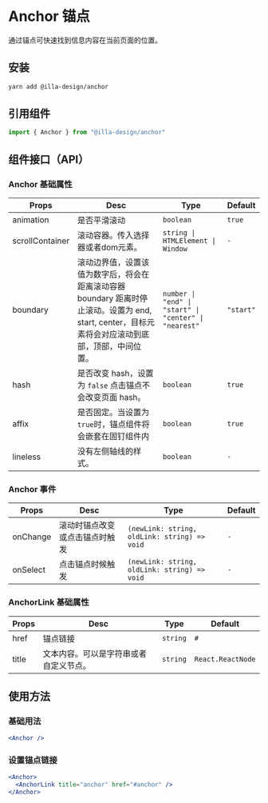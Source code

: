 # Anchor 锚点

通过锚点可快速找到信息内容在当前页面的位置。 

## 安装

```bash
yarn add @illa-design/anchor
```

## 引用组件

```jsx
import { Anchor } from "@illa-design/anchor"
```

## 组件接口（API）

### Anchor 基础属性
| Props           | Desc                                                         | Type                                                  | Default |
| --------------- | ------------------------------------------------------------ | ----------------------------------------------------- | ------- |
| animation       | 是否平滑滚动                                                 | `boolean`                                             | `true`  |
| scrollContainer | 滚动容器。传入选择器或者dom元素。                            | `string \| HTMLElement \| Window`                     | `-`     |
| boundary        | 滚动边界值，设置该值为数字后，将会在距离滚动容器 boundary 距离时停止滚动。设置为 end, start, center，目标元素将会对应滚动到底部，顶部，中间位置。 | `number \| "end" \| "start" \| "center" \| "nearest"` | `"start"` |
| hash            | 是否改变 hash，设置为 `false` 点击锚点不会改变页面 hash。    | `boolean`                                             | `true`  |
| affix           | 是否固定。当设置为 `true`时，锚点组件将会嵌套在固钉组件内    | `boolean`                                             | `true`  |
| lineless        | 没有左侧轴线的样式。                                         | `boolean`                                             | `-`     |


### Anchor 事件

| Props    | Desc                           | Type                                         | Default |
| -------- | ------------------------------ | -------------------------------------------- | ------- |
| onChange | 滚动时锚点改变或点击锚点时触发 | `(newLink: string, oldLink: string) => void` | `-`     |
| onSelect | 点击锚点时候触发               | `(newLink: string, oldLink: string) => void` | `-`     |

### AnchorLink 基础属性

| Props | Desc                                   | Type                       | Default |
| ----- | -------------------------------------- | -------------------------- | ------- |
| href  | 锚点链接                               | `string`                   | `#`     |
| title | 文本内容。可以是字符串或者自定义节点。 | `string` | `React.ReactNode` | `-`     |

## 使用方法

### 基础用法

```jsx
<Anchor />
```

### 设置锚点链接

```jsx
<Anchor>
  <AnchorLink title="anchor" href="#anchor" />
</Anchor>
```
